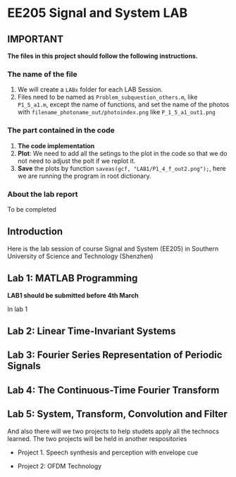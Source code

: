 # EE205 Signal and System LAB

## IMPORTANT

**The files in this project should follow the following instructions.**

### The name of the file
1. We will create a `LABx` folder for each LAB Session. 
2. Files need to be named as `Problem_subquestion_others.m`, like `P1_5_a1.m`, except the name of functions, and set the name of the photos with `filename_photoname_out/photoindex.png` like `P_1_5_a1_out1.png`

### The part contained in the code
1. **The code implementation**
2. **Plot**: We need to add all the setings to the plot in the code so that we do not need to adjust the polt if we replot it.
3. **Save** the plots by function `saveas(gcf, "LAB1/P1_4_f_out2.png");`, here we are running the program in root dictionary.

### About the lab report
To be completed


## Introduction

Here is the lab session of course Signal and System (EE205) in Southern University of Science and Technology (Shenzhen)

## Lab 1: MATLAB Programming

**LAB1 should be submitted before 4th March**

In lab 1

## Lab 2: Linear Time-Invariant Systems

## Lab 3: Fourier Series Representation of Periodic Signals

## Lab 4: The Continuous-Time Fourier Transform

## Lab 5: System, Transform, Convolution and Filter

And also there will we two projects to help studets apply all the technocs learned. The two projects will be held in another respositories

- Project 1. Speech synthesis and perception with envelope cue

- Project 2: OFDM Technology

